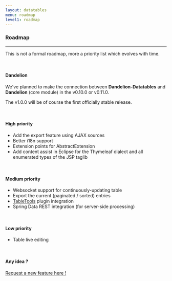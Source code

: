 ```yaml
---
layout: datatables
menu: roadmap
level1: roadmap
---
```


<h3>Roadmap</h3>
<hr />

This is not a formal roadmap, more a priority list which evolves with time.

<br />
<h4>Dandelion</h4>

We've planned to make the connection between **Dandelion-Datatables** and **Dandelion** (core module) in the v0.10.0 or v0.11.0.

The v1.0.0 will be of course the first officially stable release.

<br />
<h4>High priority</h4>

 * Add the export feature using AJAX sources
 * Better i18n support
 * Extension points for AbstractExtension
 * Add content assist in Eclipse for the Thymeleaf dialect and all enumerated types of the JSP taglib 
 
 
<br />
<h4>Medium priority</h4>

 * Websocket support for continuously-updating table
 * Export the current (paginated / sorted) entries
 * [TableTools](http://datatables.net/extras/tabletools/) plugin integration
 * Spring Data REST integration (for server-side processing)

<br />
<h4>Low priority</h4>

 * Table live editing

<br />
<h4>Any idea ?</h4>

[Request a new feature here !](https://github.com/dandelion/issues/issues/new)
